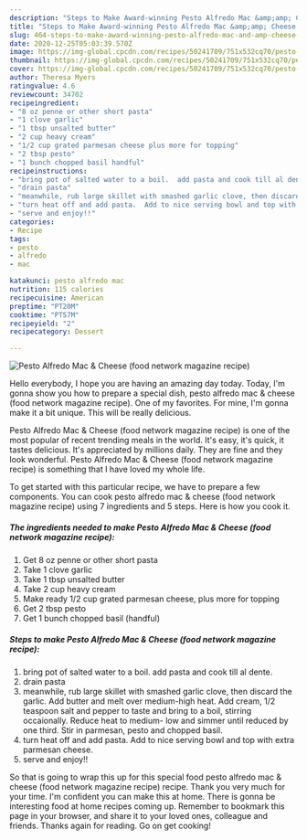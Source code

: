 ```yaml
---
description: "Steps to Make Award-winning Pesto Alfredo Mac &amp;amp; Cheese (food network magazine recipe)"
title: "Steps to Make Award-winning Pesto Alfredo Mac &amp;amp; Cheese (food network magazine recipe)"
slug: 464-steps-to-make-award-winning-pesto-alfredo-mac-and-amp-cheese-food-network-magazine-recipe
date: 2020-12-25T05:03:39.570Z
image: https://img-global.cpcdn.com/recipes/50241709/751x532cq70/pesto-alfredo-mac-cheese-food-network-magazine-recipe-recipe-main-photo.jpg
thumbnail: https://img-global.cpcdn.com/recipes/50241709/751x532cq70/pesto-alfredo-mac-cheese-food-network-magazine-recipe-recipe-main-photo.jpg
cover: https://img-global.cpcdn.com/recipes/50241709/751x532cq70/pesto-alfredo-mac-cheese-food-network-magazine-recipe-recipe-main-photo.jpg
author: Theresa Myers
ratingvalue: 4.6
reviewcount: 34702
recipeingredient:
- "8 oz penne or other short pasta"
- "1 clove garlic"
- "1 tbsp unsalted butter"
- "2 cup heavy cream"
- "1/2 cup grated parmesan cheese plus more for topping"
- "2 tbsp pesto"
- "1 bunch chopped basil handful"
recipeinstructions:
- "bring pot of salted water to a boil.  add pasta and cook till al dente."
- "drain pasta"
- "meanwhile, rub large skillet with smashed garlic clove, then discard the garlic.  Add butter and melt over medium-high heat.  Add cream, 1/2 teaspoon salt and pepper to taste and bring to a boil, stirring occaionally.  Reduce heat to medium- low and simmer until reduced by one third.  Stir in parmesan, pesto and chopped basil."
- "turn heat off and add pasta.  Add to nice serving bowl and top with extra parmesan cheese."
- "serve and enjoy!!"
categories:
- Recipe
tags:
- pesto
- alfredo
- mac

katakunci: pesto alfredo mac 
nutrition: 115 calories
recipecuisine: American
preptime: "PT20M"
cooktime: "PT57M"
recipeyield: "2"
recipecategory: Dessert

---
```



![Pesto Alfredo Mac &amp; Cheese (food network magazine recipe)](https://img-global.cpcdn.com/recipes/50241709/751x532cq70/pesto-alfredo-mac-cheese-food-network-magazine-recipe-recipe-main-photo.jpg)

Hello everybody, I hope you are having an amazing day today. Today, I'm gonna show you how to prepare a special dish, pesto alfredo mac &amp; cheese (food network magazine recipe). One of my favorites. For mine, I'm gonna make it a bit unique. This will be really delicious.



Pesto Alfredo Mac &amp; Cheese (food network magazine recipe) is one of the most popular of recent trending meals in the world. It's easy, it's quick, it tastes delicious. It's appreciated by millions daily. They are fine and they look wonderful. Pesto Alfredo Mac &amp; Cheese (food network magazine recipe) is something that I have loved my whole life.


To get started with this particular recipe, we have to prepare a few components. You can cook pesto alfredo mac &amp; cheese (food network magazine recipe) using 7 ingredients and 5 steps. Here is how you cook it.

<!--inarticleads1-->

##### The ingredients needed to make Pesto Alfredo Mac &amp; Cheese (food network magazine recipe):

1. Get 8 oz penne or other short pasta
1. Take 1 clove garlic
1. Take 1 tbsp unsalted butter
1. Take 2 cup heavy cream
1. Make ready 1/2 cup grated parmesan cheese, plus more for topping
1. Get 2 tbsp pesto
1. Get 1 bunch chopped basil (handful)




<!--inarticleads2-->

##### Steps to make Pesto Alfredo Mac &amp; Cheese (food network magazine recipe):

1. bring pot of salted water to a boil.  add pasta and cook till al dente.
1. drain pasta
1. meanwhile, rub large skillet with smashed garlic clove, then discard the garlic.  Add butter and melt over medium-high heat.  Add cream, 1/2 teaspoon salt and pepper to taste and bring to a boil, stirring occaionally.  Reduce heat to medium- low and simmer until reduced by one third.  Stir in parmesan, pesto and chopped basil.
1. turn heat off and add pasta.  Add to nice serving bowl and top with extra parmesan cheese.
1. serve and enjoy!!




So that is going to wrap this up for this special food pesto alfredo mac &amp; cheese (food network magazine recipe) recipe. Thank you very much for your time. I'm confident you can make this at home. There is gonna be interesting food at home recipes coming up. Remember to bookmark this page in your browser, and share it to your loved ones, colleague and friends. Thanks again for reading. Go on get cooking!
